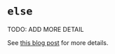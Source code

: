 # `else`

TODO: ADD MORE DETAIL

See [this blog post][keyword-else-etymology] for more details.

[keyword-else-etymology]: https://yawpitchroll.com/posts/the-35-words-you-need-to-python/#else
